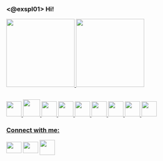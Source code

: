 ### <@exspl01> Hi!

<div>
  <a href="https://">
    <img height="180em" src="https://github-readme-stats.vercel.app/api?username=ex007r&show_icons=true&theme=dracula&include_all_commits=true&count_private=true"/>
    <img height="180em" src="https://github-readme-stats.vercel.app/api/top-langs/?username=ex007r&layout=compact&langs_count=16&theme=dracula"/>
</div>

##

 <div>
     <img height="40em" src="https://cdn.jsdelivr.net/gh/devicons/devicon/icons/python/python-original.svg" />
     <img height="45em" src="https://cdn.jsdelivr.net/gh/devicons/devicon/icons/csharp/csharp-original.svg" />
     <img height="40em" src="https://cdn.jsdelivr.net/gh/devicons/devicon/icons/java/java-original.svg" />
     <img height="40em" src="https://cdn.jsdelivr.net/gh/devicons/devicon/icons/bash/bash-original.svg" />
     <img height="40em" src="https://cdn.jsdelivr.net/gh/devicons/devicon/icons/postgresql/postgresql-original.svg" />
     <img height="40em" src="https://cdn.jsdelivr.net/gh/devicons/devicon/icons/debian/debian-original.svg" />
     <img height="40em" src="https://cdn.jsdelivr.net/gh/devicons/devicon/icons/html5/html5-original.svg" />
     <img height="40em" src="https://cdn.jsdelivr.net/gh/devicons/devicon/icons/css3/css3-original.svg" />
     <img height="40em" src="https://cdn.jsdelivr.net/gh/devicons/devicon/icons/django/django-original.svg" />
 </div>

  
<h3 align="left">Connect with me:</h3>
<p align="left">
<a href="seu link" target="blank"><img align="center" src="https://cdn.jsdelivr.net/gh/devicons/devicon/icons/twitter/twitter-original.svg" alt="" height="30" width="40"/></a>
<a href="seu link" target="blank"><img align="center" src="https://cdn.jsdelivr.net/gh/devicons/devicon/icons/linkedin/linkedin-original.svg" alt="" height="30" width="40" /></a>
<a href="seu link" target="blank"><img align="center" src="https://img.icons8.com/fluency/48/000000/instagram-new.png" alt="" height="40" width="40" /></a>
</p>
